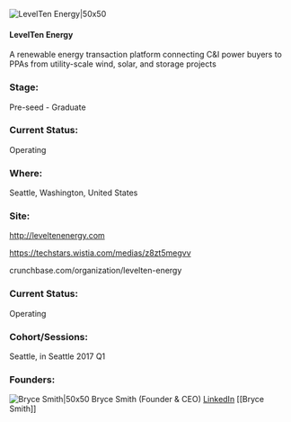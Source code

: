 

![LevelTen Energy|50x50](https://apimg.techstars.com/connect/images/image_files/5873e2ffbbe36f67f2000002/original/levelten_core_logo__sq_2.png)

#### LevelTen Energy
A renewable energy transaction platform connecting C&I power buyers to PPAs from utility-scale wind, solar, and storage projects

### Stage: 
Pre-seed - Graduate 

### Current Status: 
Operating

### Where:
Seattle, Washington, United States

### Site:
http://leveltenenergy.com

https://techstars.wistia.com/medias/z8zt5megvv

crunchbase.com/organization/levelten-energy

### Current Status: 
Operating

### Cohort/Sessions: 
Seattle, in Seattle 2017 Q1

### Founders: 

![Bryce Smith|50x50](https://apimg.techstars.com/connect/images/image_files/586e8cd28083207b96000059/original/Screenshot_2017-01-05_10.13.37.png) Bryce Smith (Founder & CEO) [LinkedIn](https://linkedin.com/in/bryce-smith-8545a819) [[Bryce Smith]]


